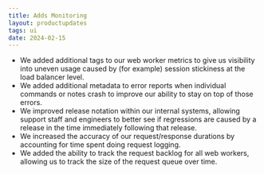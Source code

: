 ```yaml
---
title: Adds Monitoring
layout: productupdates
tags: ui 
date: 2024-02-15
---
```

- We added additional tags to our web worker metrics to give us visibility into uneven usage caused by (for example) session stickiness at the load balancer level.
- We added additional metadata to error reports when individual commands or notes crash to improve our ability to stay on top of those errors.
- We improved release notation within our internal systems, allowing support staff and engineers to better see if regressions are caused by a release in the time immediately following that release.
- We increased the accuracy of our request/response durations by accounting for time spent doing request logging.
- We added the ability to track the request backlog for all web workers, allowing us to track the size of the request queue over time.
